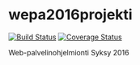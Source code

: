 # wepa2016projekti

[![Build Status](https://travis-ci.org/alehuo/wepaS2016projekti.svg?branch=master)](https://travis-ci.org/alehuo/wepaS2016projekti) [![Coverage Status](https://coveralls.io/repos/github/alehuo/wepaS2016projekti/badge.svg?branch=master)](https://coveralls.io/github/alehuo/wepaS2016projekti?branch=master)

Web-palvelinohjelmionti Syksy 2016
